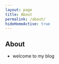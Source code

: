 ```yaml
---
layout: page
title: About
permalink: /about/
hideHomeActive: true
---
```


## About

- welcome to my blog
